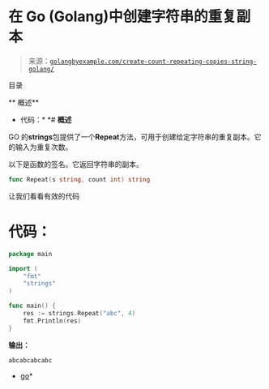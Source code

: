 <!--yml

分类：未分类

日期：2024-10-13 06:14:01

-->

# 在 Go (Golang)中创建字符串的重复副本

> 来源：[`golangbyexample.com/create-count-repeating-copies-string-golang/`](https://golangbyexample.com/create-count-repeating-copies-string-golang/)

目录

**   概述**

+   代码：*  *# **概述**

GO 的**strings**包提供了一个**Repeat**方法，可用于创建给定字符串的重复副本。它的输入为重复次数。

以下是函数的签名。它返回字符串的副本。

```go
func Repeat(s string, count int) string
```

让我们看看有效的代码

# **代码：**

```go
package main

import (
    "fmt"
    "strings"
)

func main() {
    res := strings.Repeat("abc", 4)
    fmt.Println(res)
}
```

**输出：**

```go
abcabcabcabc
```

+   [go](https://golangbyexample.com/tag/go/)*
